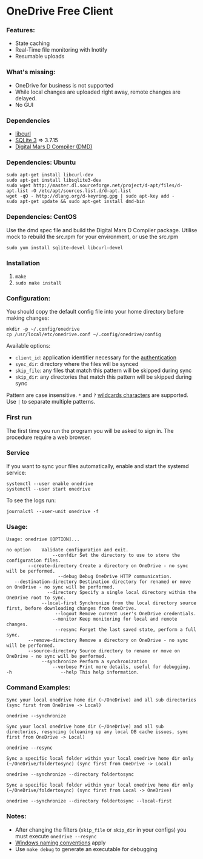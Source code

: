 OneDrive Free Client
====================

### Features:
* State caching
* Real-Time file monitoring with Inotify
* Resumable uploads

### What's missing:
* OneDrive for business is not supported
* While local changes are uploaded right away, remote changes are delayed.
* No GUI

### Dependencies
* [libcurl](http://curl.haxx.se/libcurl/)
* [SQLite 3](https://www.sqlite.org/) => 3.7.15
* [Digital Mars D Compiler (DMD)](http://dlang.org/download.html)

### Dependencies: Ubuntu
```
sudo apt-get install libcurl-dev
sudo apt-get install libsqlite3-dev
sudo wget http://master.dl.sourceforge.net/project/d-apt/files/d-apt.list -O /etc/apt/sources.list.d/d-apt.list
wget -qO - http://dlang.org/d-keyring.gpg | sudo apt-key add -
sudo apt-get update && sudo apt-get install dmd-bin
```

### Dependencies: CentOS
Use the dmd spec file and build the Digital Mars D Compiler package. Utilise mock to rebuild the src.rpm for your environment, or use the src.rpm

```
sudo yum install sqlite-devel libcurl-devel
```

### Installation
1. `make`
2. `sudo make install`

### Configuration:
You should copy the default config file into your home directory before making changes:
```
mkdir -p ~/.config/onedrive
cp /usr/local/etc/onedrive.conf ~/.config/onedrive/config
```

Available options:
* `client_id`: application identifier necessary for the [authentication][2]
* `sync_dir`: directory where the files will be synced
* `skip_file`: any files that match this pattern will be skipped during sync
* `skip_dir`: any directories that match this pattern will be skipped during sync

Pattern are case insensitive.
`*` and `?` [wildcards characters][3] are supported.
Use `|` to separate multiple patterns.

[2]: https://dev.onedrive.com/auth/msa_oauth.htm
[3]: https://technet.microsoft.com/en-us/library/bb490639.aspx

### First run
The first time you run the program you will be asked to sign in. The procedure require a web browser.

### Service
If you want to sync your files automatically, enable and start the systemd service:
```
systemctl --user enable onedrive
systemctl --user start onedrive
```

To see the logs run:
```
journalctl --user-unit onedrive -f
```

### Usage:
```
Usage: onedrive [OPTION]...

no option    Validate configuration and exit.
                 --confdir Set the directory to use to store the configuration files.
        --create-directory Create a directory on OneDrive - no sync will be performed.
                   --debug Debug OneDrive HTTP communication.
   --destination-directory Destination directory for renamed or move on OneDrive - no sync will be performed.
               --directory Specify a single local directory within the OneDrive root to sync.
             --local-first Synchronize from the local directory source first, before downloading changes from OneDrive.
                  --logout Remove current user's OneDrive credentials.
                 --monitor Keep monitoring for local and remote changes.
                  --resync Forget the last saved state, perform a full sync.
        --remove-directory Remove a directory on OneDrive - no sync will be performed.
        --source-directory Source directory to rename or move on OneDrive - no sync will be performed.
             --synchronize Perform a synchronization
                 --verbose Print more details, useful for debugging.
-h                  --help This help information.
```

### Command Examples:
```
Sync your local onedrive home dir (~/OneDrive) and all sub directories (sync first from OneDrive -> Local)

onedrive --synchronize

Sync your local onedrive home dir (~/OneDrive) and all sub directories, resyncing (cleaning up any local DB cache issues, sync first from OneDrive -> Local)

onedrive --resync

Sync a specific local folder within your local onedrive home dir only (~/OneDrive/foldertosync) (sync first from OneDrive -> Local)

onedrive --synchronize --directory foldertosync

Sync a specific local folder within your local onedrive home dir only (~/OneDrive/foldertosync) (sync first from Local -> OneDrive)

onedrive --synchronize --directory foldertosync --local-first

```

### Notes:
* After changing the filters (`skip_file` or `skip_dir` in your configs) you must execute `onedrive --resync`
* [Windows naming conventions][4] apply
* Use `make debug` to generate an executable for debugging

[4]: https://msdn.microsoft.com/en-us/library/aa365247
